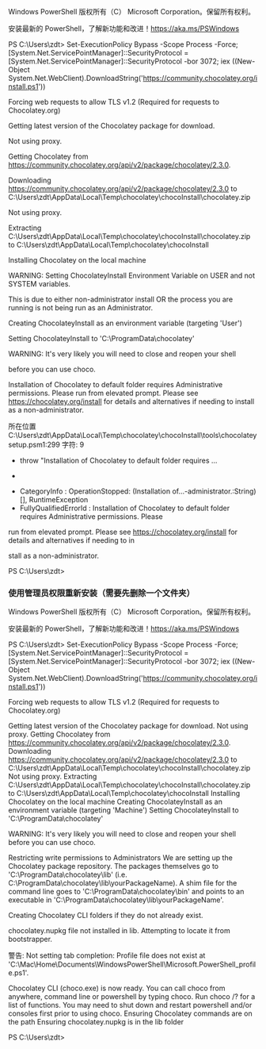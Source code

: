 Windows PowerShell
版权所有（C） Microsoft Corporation。保留所有权利。

安装最新的 PowerShell，了解新功能和改进！https://aka.ms/PSWindows 

PS C:\Users\zdt> Set-ExecutionPolicy Bypass -Scope Process -Force; [System.Net.ServicePointManager]::SecurityProtocol = [System.Net.ServicePointManager]::SecurityProtocol -bor 3072; iex ((New-Object System.Net.WebClient).DownloadString('https://community.chocolatey.org/install.ps1'))

Forcing web requests to allow TLS v1.2 (Required for requests to Chocolatey.org)

Getting latest version of the Chocolatey package for download.

Not using proxy.

Getting Chocolatey from https://community.chocolatey.org/api/v2/package/chocolatey/2.3.0.

Downloading https://community.chocolatey.org/api/v2/package/chocolatey/2.3.0 to C:\Users\zdt\AppData\Local\Temp\chocolatey\chocoInstall\chocolatey.zip

Not using proxy.

Extracting C:\Users\zdt\AppData\Local\Temp\chocolatey\chocoInstall\chocolatey.zip to C:\Users\zdt\AppData\Local\Temp\chocolatey\chocoInstall

Installing Chocolatey on the local machine

WARNING: Setting ChocolateyInstall Environment Variable on USER and not SYSTEM variables.

This is due to either non-administrator install OR the process you are running is not being run as an Administrator.

Creating ChocolateyInstall as an environment variable (targeting 'User')

Setting ChocolateyInstall to 'C:\ProgramData\chocolatey'

WARNING: It's very likely you will need to close and reopen your shell

before you can use choco.

Installation of Chocolatey to default folder requires Administrative permissions. Please run from elevated prompt. Please see https://chocolatey.org/install for details and alternatives if needing to install as a non-administrator.

所在位置 C:\Users\zdt\AppData\Local\Temp\chocolatey\chocoInstall\tools\chocolateysetup.psm1:299 字符: 9

+ throw "Installation of Chocolatey to default folder requires ...
+ ~~~~~~~~~~~~~~~~~~~~~~~~~~~~~~~~~~~~~~~~~~~~~~~~~~~~~~~~~~~~~
+ CategoryInfo : OperationStopped: (Installation of...-administrator.:String) [], RuntimeException
+ FullyQualifiedErrorId : Installation of Chocolatey to default folder requires Administrative permissions. Please

run from elevated prompt. Please see https://chocolatey.org/install for details and alternatives if needing to in

stall as a non-administrator.

PS C:\Users\zdt>

### 使用管理员权限重新安装（需要先删除一个文件夹）

Windows PowerShell
版权所有（C） Microsoft Corporation。保留所有权利。

安装最新的 PowerShell，了解新功能和改进！https://aka.ms/PSWindows 

PS C:\Users\zdt> Set-ExecutionPolicy Bypass -Scope Process -Force; [System.Net.ServicePointManager]::SecurityProtocol = [System.Net.ServicePointManager]::SecurityProtocol -bor 3072; iex ((New-Object System.Net.WebClient).DownloadString('https://community.chocolatey.org/install.ps1'))

Forcing web requests to allow TLS v1.2 (Required for requests to Chocolatey.org)

Getting latest version of the Chocolatey package for download.
Not using proxy.
Getting Chocolatey from https://community.chocolatey.org/api/v2/package/chocolatey/2.3.0.
Downloading https://community.chocolatey.org/api/v2/package/chocolatey/2.3.0 to C:\Users\zdt\AppData\Local\Temp\chocolatey\chocoInstall\chocolatey.zip
Not using proxy.
Extracting C:\Users\zdt\AppData\Local\Temp\chocolatey\chocoInstall\chocolatey.zip to C:\Users\zdt\AppData\Local\Temp\chocolatey\chocoInstall
Installing Chocolatey on the local machine
Creating ChocolateyInstall as an environment variable (targeting 'Machine')
  Setting ChocolateyInstall to 'C:\ProgramData\chocolatey'
  
WARNING: It's very likely you will need to close and reopen your shell
  before you can use choco.
  
Restricting write permissions to Administrators
We are setting up the Chocolatey package repository.
The packages themselves go to 'C:\ProgramData\chocolatey\lib'
  (i.e. C:\ProgramData\chocolatey\lib\yourPackageName).
A shim file for the command line goes to 'C:\ProgramData\chocolatey\bin'
  and points to an executable in 'C:\ProgramData\chocolatey\lib\yourPackageName'.

Creating Chocolatey CLI folders if they do not already exist.

chocolatey.nupkg file not installed in lib.
 Attempting to locate it from bootstrapper.
 
警告: Not setting tab completion: Profile file does not exist at
'C:\Mac\Home\Documents\WindowsPowerShell\Microsoft.PowerShell_profile.ps1'.

Chocolatey CLI (choco.exe) is now ready.
You can call choco from anywhere, command line or powershell by typing choco.
Run choco /? for a list of functions.
You may need to shut down and restart powershell and/or consoles
 first prior to using choco.
Ensuring Chocolatey commands are on the path
Ensuring chocolatey.nupkg is in the lib folder

PS C:\Users\zdt>